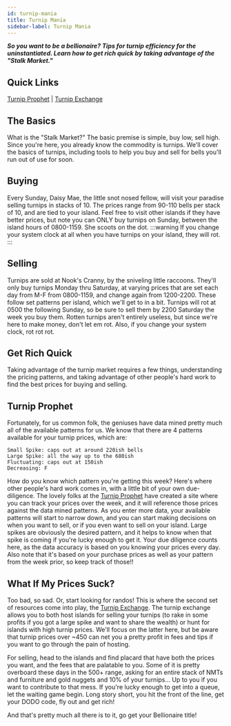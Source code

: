 ```yaml
---
id: turnip-mania 
title: Turnip Mania 
sidebar-label: Turnip Mania 
---
```


***So you want to be a bellionaire? Tips for turnip efficiency for the uninstantiated. Learn how to get rich quick by taking advantage of the "Stalk Market."***

## Quick Links

<a href="https://turnipprophet.io" target="_blank">Turnip Prophet</a> | <a href="https://turnip.exchange" target="_blank">Turnip Exchange</a>

## The Basics

What is the "Stalk Market?" The basic premise is simple, buy low, sell high. Since you're here, you already know the commodity is turnips. We'll cover the basics of turnips, including tools to help you buy and sell for bells you'll run out of use for soon.

## Buying

Every Sunday, Daisy Mae, the little snot nosed fellow, will visit your paradise selling turnips in stacks of 10. The prices range from 90-110 bells per stack of 10, and are tied to your island. Feel free to visit other islands if they have better prices, but note you can ONLY buy turnips on Sunday, between the island hours of 0800-1159. She scoots on the dot.
:::warning
If you change your system clock at all when you have turnips on your island, they will rot.
:::

## Selling

Turnips are sold at Nook's Cranny, by the sniveling little raccoons. They'll only buy turnips Monday thru Saturday, at varying prices that are set each day from M-F from 0800-1159, and change again from 1200-2200. These follow set patterns per island, which we'll get to in a bit. Turnips will rot at 0500 the following Sunday, so be sure to sell them by 2200 Saturday the week you buy them. Rotten turnips aren't entirely useless, but since we're here to make money, don't let em rot. Also, if you change your system clock, rot rot rot.

## Get Rich Quick

Taking advantage of the turnip market requires a few things, understanding the pricing patterns, and taking advantage of other people's hard work to find the best prices for buying and selling.

## Turnip Prophet

Fortunately, for us common folk, the geniuses have data mined pretty much all of the available patterns for us. We know that there are 4 patterns available for your turnip prices, which are:

```
Small Spike: caps out at around 220ish bells
Large Spike: all the way up to the 680ish
Fluctuating: caps out at 150ish
Decreasing: F
```

How do you know which pattern you're getting this week? Here's where other people's hard work comes in, with a little bit of your own due-diligence. The lovely folks at the <a href="https://turnipprophet.io" target="_blank">Turnip Prophet</a> have created a site where you can track your prices over the week, and it will reference those prices against the data mined patterns. As you enter more data, your available patterns will start to narrow down, and you can start making decisions on when you want to sell, or if you even want to sell on your island. Large spikes are obviously the desired pattern, and it helps to know when that spike is coming if you're lucky enough to get it. Your due diligence counts here, as the data accuracy is based on you knowing your prices every day. Also note that it's based on your purchase prices as well as your pattern from the week prior, so keep track of those!!

## What If My Prices Suck?

Too bad, so sad. Or, start looking for randos! This is where the second set of resources come into play, the <a href="https://turnip.exchange" target="_blank">Turnip Exchange</a>. The turnip exchange allows you to both host islands for selling your turnips (to rake in some profits if you got a large spike and want to share the wealth) or hunt for islands with high turnip prices. We'll focus on the latter here, but be aware that turnip prices over ~450 can net you a pretty profit in fees and tips if you want to go through the pain of hosting.

For selling, head to the islands and find placard that have both the prices you want, and the fees that are palatable to you. Some of it is pretty overboard these days in the 500+ range, asking for an entire stack of NMTs and furniture and gold nuggets and 10% of your turnips... Up to you if you want to contribute to that mess. If you're lucky enough to get into a queue, let the waiting game begin. Long story short, you hit the front of the line, get your DODO code, fly out and get rich!

And that's pretty much all there is to it, go get your Bellionaire title!
